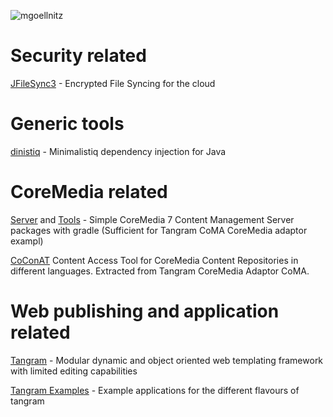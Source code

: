 ![mgoellnitz](https://avatars0.githubusercontent.com/u/432458?v=3&s=120)

# Security related

[JFileSync3](http://mgoellnitz.github.io/JFileSync3) - Encrypted File Syncing for the cloud

# Generic tools

[dinistiq](http://mgoellnitz.github.io/dinistiq/) - Minimalistiq dependency injection for Java

# CoreMedia related

[Server](https://github.com/mgoellnitz/cm-cms-webapp/) and [Tools](https://github.com/mgoellnitz/cm-cms-tools/) - Simple CoreMedia 7 Content Management Server packages with gradle (Sufficient for Tangram CoMA CoreMedia adaptor exampl)

[CoConAT](http://coconat.divshot.io/) Content Access Tool for CoreMedia Content Repositories in different languages. Extracted from Tangram CoreMedia Adaptor CoMA.

# Web publishing and application related

[Tangram](https://github.com/mgoellnitz/tangram/) - Modular dynamic and object oriented web templating framework with limited editing capabilities

[Tangram Examples](https://github.com/mgoellnitz/tangram-examples/) - Example applications for the different flavours of tangram
